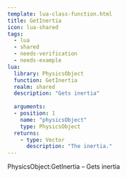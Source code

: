 ```yaml
---
template: lua-class-function.html
title: GetInertia
icon: lua-shared
tags:
  - lua
  - shared
  - needs-verification
  - needs-example
lua:
  library: PhysicsObject
  function: GetInertia
  realm: shared
  description: "Gets inertia"
  
  arguments:
  - position: 1
    name: "physicsObject"
    type: PhysicsObject
  returns:
    - type: Vector
      description: "The inertia."
---
```


<div class="lua__search__keywords">
PhysicsObject:GetInertia &#x2013; Gets inertia
</div>
